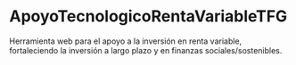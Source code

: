 # ApoyoTecnologicoRentaVariableTFG
Herramienta web para el apoyo a la inversión en renta variable, fortaleciendo la inversión a largo plazo y en finanzas sociales/sostenibles.

